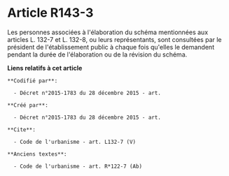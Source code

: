 # Article R143-3

Les personnes associées à l'élaboration du schéma mentionnées aux articles L. 132-7 et L. 132-8, ou leurs représentants, sont
consultées par le président de l'établissement public à chaque fois qu'elles le demandent pendant la durée de l'élaboration
ou de la révision du schéma.

**Liens relatifs à cet article**

	**Codifié par**:

	  - Décret n°2015-1783 du 28 décembre 2015 - art.

	**Créé par**:

	  - Décret n°2015-1783 du 28 décembre 2015 - art.

	**Cite**:

	  - Code de l'urbanisme - art. L132-7 (V)

	**Anciens textes**:

	  - Code de l'urbanisme - art. R*122-7 (Ab)
